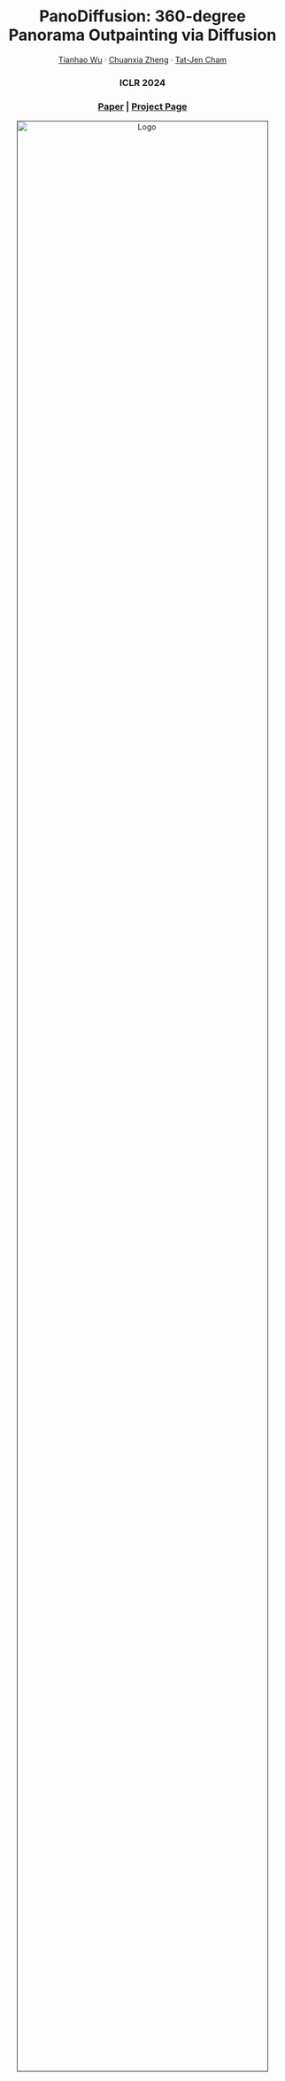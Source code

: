 <p align="center">

  <h1 align="center">PanoDiffusion: 360-degree Panorama Outpainting via Diffusion</h1>
  <p align="center">
    <a href="https://sm0kywu.github.io/CV/CV.html">Tianhao Wu</a>
    ·
    <a href="https://chuanxiaz.com/">Chuanxia Zheng</a>
    ·
    <a href="https://personal.ntu.edu.sg/astjcham/index.html">Tat-Jen Cham</a>

  </p>
  <h3 align="center">ICLR 2024</h3>
  <h3 align="center"><a href="https://arxiv.org/abs/2307.03177">Paper</a> | <a href="https://qianyiwu.github.io/objectsdf++">Project Page</a></h3>
  <div align="center"></div>
</p>

<p align="center">
  <a href="">
    <img src="./media/teaser.gif" alt="Logo" width="95%">
  </a>
</p>

## Setup

### Installation
This code has been tested using python 3.8.5 with torch 1.7.0 & CUDA 11.0 on a V100.
You need to first download the code and our [pretrained model](https://drive.google.com/file/d/1xSL_Qr7VYQRItxPYLw0C7qdcRUr2bhdq/view?usp=drive_link). It should include checkpoints for RGB/Depth VQ model, LDM and RefineNet model.

```
git clone https://github.com/PanoDiffusion/PanoDiffusion.git
cd PanoDiffusion
conda env create -f environment.yml
```


### Play with PanoDiffusion

We have already prepared some images and masks under 'example' folder. To test the model, you can simply run:
```
python inference.py \
--indir PanoDiffusion/example \
--outdir PanoDiffusion/example/output \
--ckpt PanoDiffusion/pretrain_model/ldm/ldm.ckpt \
--config PanoDiffusion/config/outpainting.yaml \
--refinenet_ckpt PanoDiffusion/pretrain_model/refinenet/refinenet.pth.tar

or 

bash inference.sh
```
The results will be saved in the 'output' folder. Each time you run the code you will get a new outpainting result.

# Citation
If you find our code or paper useful, please cite our work.
```BibTeX
@inproceedings{wu2023panodiffusion,
  title={PanoDiffusion: 360-degree Panorama Outpainting via Diffusion},
  author={Wu, Tianhao and Zheng, Chuanxia and Cham, Tat-Jen},
  booktitle={The Twelfth International Conference on Learning Representations},
  year={2023}
}
```
